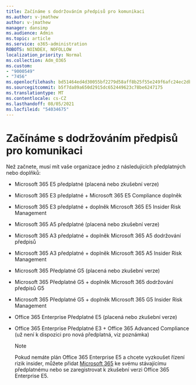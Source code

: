 ```yaml
---
title: Začínáme s dodržováním předpisů pro komunikaci
ms.author: v-jmathew
author: v-jmathew
manager: dansimp
ms.audience: Admin
ms.topic: article
ms.service: o365-administration
ROBOTS: NOINDEX, NOFOLLOW
localization_priority: Normal
ms.collection: Adm_O365
ms.custom:
- "9000549"
- "7456"
ms.openlocfilehash: bd51464ed4d30055bf2279d58aff8b25f55e249f6afc24ec2db227a1e9bdfbad
ms.sourcegitcommit: b5f7da89a650d2915dc652449623c78be6247175
ms.translationtype: MT
ms.contentlocale: cs-CZ
ms.lasthandoff: 08/05/2021
ms.locfileid: "54034675"
---
```

# <a name="get-started-with-communication-compliance"></a>Začínáme s dodržováním předpisů pro komunikaci

Než začnete, musí mít vaše organizace jedno z následujících předplatných nebo doplňků:

* Microsoft 365 E5 předplatné (placená nebo zkušební verze)
* Microsoft 365 E3 předplatné + Microsoft 365 E5 Compliance doplněk
* Microsoft 365 E3 předplatné + doplněk Microsoft 365 E5 Insider Risk Management
* Microsoft 365 A5 předplatné (placená nebo zkušební verze)
* Microsoft 365 A3 předplatné + doplněk Microsoft 365 A5 dodržování předpisů
* Microsoft 365 A3 předplatné + doplněk Microsoft 365 A5 Insider Risk Management
* Microsoft 365 Předplatné G5 (placená nebo zkušební verze)
* Microsoft 365 Předplatné G5 + doplněk Microsoft 365 dodržování předpisů G5
* Microsoft 365 Předplatné G5 + doplněk Microsoft 365 G5 Insider Risk Management
* Office 365 Enterprise Předplatné E5 (placená nebo zkušební verze)
* Office 365 Enterprise Předplatné E3 + Office 365 Advanced Compliance (už není k dispozici pro nová předplatná, viz poznámka)

    > [!NOTE]
    > Pokud nemáte plán Office 365 Enterprise E5 a chcete vyzkoušet řízení rizik insider, můžete přidat [Microsoft 365](https://go.microsoft.com/fwlink/?linkid=2130508) ke svému stávajícímu předplatnému nebo se zaregistrovat k zkušební verzi Office 365 Enterprise E5.
